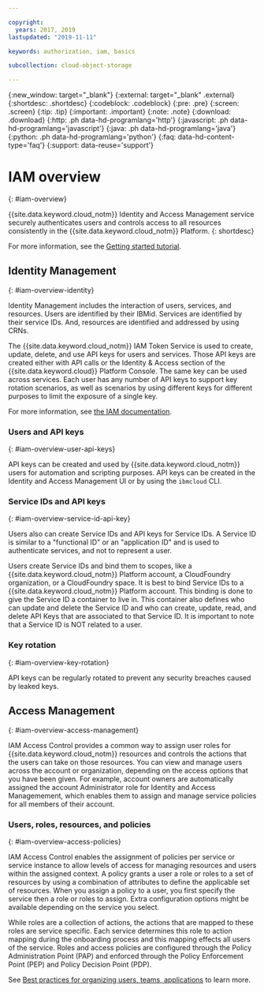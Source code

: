 ```yaml
---

copyright:
  years: 2017, 2019
lastupdated: "2019-11-11"

keywords: authorization, iam, basics

subcollection: cloud-object-storage

---
```

{:new_window: target="_blank"}
{:external: target="_blank" .external}
{:shortdesc: .shortdesc}
{:codeblock: .codeblock}
{:pre: .pre}
{:screen: .screen}
{:tip: .tip}
{:important: .important}
{:note: .note}
{:download: .download} 
{:http: .ph data-hd-programlang='http'} 
{:javascript: .ph data-hd-programlang='javascript'} 
{:java: .ph data-hd-programlang='java'} 
{:python: .ph data-hd-programlang='python'}
{:faq: data-hd-content-type='faq'}
{:support: data-reuse='support'}

# IAM overview
{: #iam-overview}

{{site.data.keyword.cloud_notm}} Identity and Access Management service securely authenticates users and controls access to all resources consistently in the {{site.data.keyword.cloud_notm}} Platform. 
{: shortdesc}

For more information, see the [Getting started tutorial](/docs/iam?topic=iam-getstarted#getstarted).

## Identity  Management
{: #iam-overview-identity}

Identity  Management includes the interaction of users, services, and resources. Users are identified by their IBMid. Services are identified by their service IDs. And, resources are identified and addressed by using CRNs.

The {{site.data.keyword.cloud_notm}} IAM Token Service is used to create, update, delete, and use API keys for users and services. Those API keys are created either with API calls or the Identity & Access section of the {{site.data.keyword.cloud}} Platform Console. The same key can be used across services. Each user has any number of API keys to support key rotation scenarios, as well as scenarios by using different keys for different purposes to limit the exposure of a single key.

For more information, see [the IAM documentation](/docs/iam?topic=iam-iamoverview#iamoverview).

### Users and API keys
{: #iam-overview-user-api-keys}

API keys can be created and used by {{site.data.keyword.cloud_notm}} users for automation and scripting purposes. API keys can be created in the Identity and Access Management UI or by using the `ibmcloud` CLI.

### Service IDs and API keys
{: #iam-overview-service-id-api-key}

Users also can create Service IDs and API keys for Service IDs. A Service ID is similar to a "functional ID" or an "application ID" and is used to authenticate services, and not to represent a user.

Users create Service IDs and bind them to scopes, like a {{site.data.keyword.cloud_notm}} Platform account, a CloudFoundry organization, or a CloudFoundry space. It is best to bind Service IDs to a {{site.data.keyword.cloud_notm}} Platform account. This binding is done to give the Service ID a container to live in. This container also defines who can update and delete the Service ID and who can create, update, read, and delete API Keys that are associated to that Service ID. It is important to note that a Service ID is NOT related to a user.

### Key rotation
{: #iam-overview-key-rotation}

API keys can be regularly rotated to prevent any security breaches caused by leaked keys.

## Access Management
{: #iam-overview-access-management}

IAM Access Control provides a common way to assign user roles for {{site.data.keyword.cloud_notm}} resources and controls the actions that the users can take on those resources. You can view and manage users across the account or organization, depending on the access options that you have been given. For example, account owners are automatically assigned the account Administrator role for Identity and Access Managemement, which enables them to assign and manage service policies for all members of their account.

### Users, roles, resources, and policies
{: #iam-overview-access-policies}

IAM Access Control enables the assignment of policies per service or service instance to allow levels of access for managing resources and users within the assigned context. A policy grants a user a role or roles to a set of resources by using a combination of attributes to define the applicable set of resources. When you assign a policy to a user, you first specify the service then a role or roles to assign. Extra configuration options might be available depending on the service you select.

While roles are a collection of actions, the actions that are mapped to these roles are service specific. Each service determines this role to action mapping during the onboarding process and this mapping effects all users of the service. Roles and access policies are configured through the Policy Administration Point (PAP) and enforced through the Policy Enforcement Point (PEP) and Policy Decision Point (PDP).

See [Best practices for organizing users, teams, applications](/docs/tutorials?topic=solution-tutorials-users-teams-applications) to learn more.
